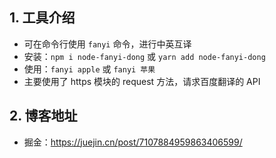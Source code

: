 ## 1. 工具介绍

- 可在命令行使用 `fanyi` 命令，进行中英互译
- 安装：`npm i node-fanyi-dong` 或 `yarn add node-fanyi-dong`
- 使用：`fanyi apple` 或 `fanyi 苹果`
- 主要使用了 https 模块的 request 方法，请求百度翻译的 API

## 2. 博客地址

- 掘金：https://juejin.cn/post/7107884959863406599/